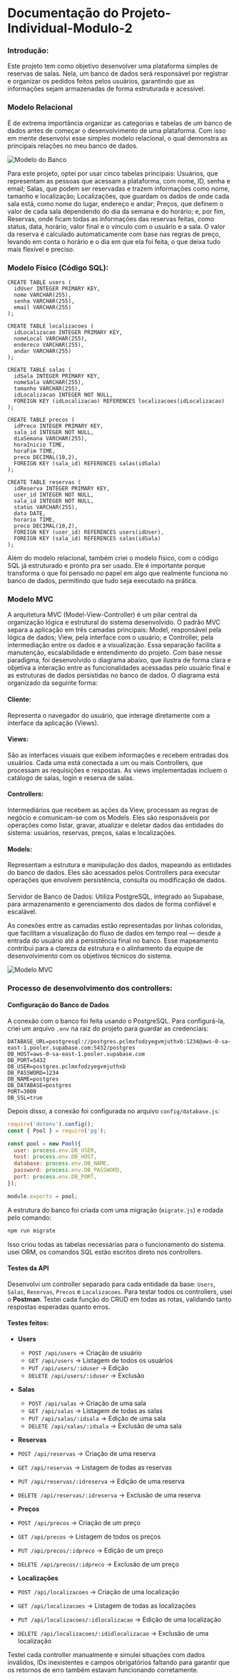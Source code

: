# Documentação do Projeto-Individual-Modulo-2

### Introdução:
Este projeto tem como objetivo desenvolver uma plataforma simples de reservas de salas. Nela, um banco de dados será responsável por registrar e organizar os pedidos feitos pelos usuários, garantindo que as informações sejam armazenadas de forma estruturada e acessível.

### Modelo Relacional
É de extrema importância organizar as categorias e tabelas de um banco de dados antes de começar o desenvolvimento de uma plataforma. Com isso em mente desenvolvi esse simples modelo relacional, o qual demonstra as principais relações no meu banco de dados.

![Modelo do Banco](assets/modelo-banco.png)

Para este projeto, optei por usar cinco tabelas principais: Usuários, que representam as pessoas que acessam a plataforma, com nome, ID, senha e email; Salas, que podem ser reservadas e trazem informações como nome, tamanho e localização; Localizações, que guardam os dados de onde cada sala está, como nome do lugar, endereço e andar; Preços, que definem o valor de cada sala dependendo do dia da semana e do horário; e, por fim, Reservas, onde ficam todas as informações das reservas feitas, como status, data, horário, valor final e o vínculo com o usuário e a sala. O valor da reserva é calculado automaticamente com base nas regras de preço, levando em conta o horário e o dia em que ela foi feita, o que deixa tudo mais flexível e preciso.

### Modelo Físico (Código SQL):
```
CREATE TABLE users (
  idUser INTEGER PRIMARY KEY,
  nome VARCHAR(255),
  senha VARCHAR(255),
  email VARCHAR(255)
);

CREATE TABLE localizacoes (
  idLocalizacao INTEGER PRIMARY KEY,
  nomeLocal VARCHAR(255),
  endereco VARCHAR(255),
  andar VARCHAR(255)
);

CREATE TABLE salas (
  idSala INTEGER PRIMARY KEY,
  nomeSala VARCHAR(255),
  tamanho VARCHAR(255),
  idLocalizacao INTEGER NOT NULL,
  FOREIGN KEY (idLocalizacao) REFERENCES localizacoes(idLocalizacao)
);

CREATE TABLE precos (
  idPreco INTEGER PRIMARY KEY,
  sala_id INTEGER NOT NULL,
  diaSemana VARCHAR(255),
  horaInicio TIME,
  horaFim TIME,
  preco DECIMAL(10,2),
  FOREIGN KEY (sala_id) REFERENCES salas(idSala)
);

CREATE TABLE reservas (
  idReserva INTEGER PRIMARY KEY,
  user_id INTEGER NOT NULL,
  sala_id INTEGER NOT NULL,
  status VARCHAR(255),
  data DATE,
  horario TIME,
  preco DECIMAL(10,2),
  FOREIGN KEY (user_id) REFERENCES users(idUser),
  FOREIGN KEY (sala_id) REFERENCES salas(idSala)
);
```
Além do modelo relacional, também criei o modelo físico, com o código SQL já estruturado e pronto pra ser usado. Ele é importante porque transforma o que foi pensado no papel em algo que realmente funciona no banco de dados, permitindo que tudo seja executado na prática.

### Modelo MVC

A arquitetura MVC (Model-View-Controller) é um pilar central da organização lógica e estrutural do sistema desenvolvido. O padrão MVC separa a aplicação em três camadas principais: Model, responsável pela lógica de dados; View, pela interface com o usuário; e Controller, pela intermediação entre os dados e a visualização. Essa separação facilita a manutenção, escalabilidade e entendimento do projeto.
Com base nesse paradigma, foi desenvolvido o diagrama abaixo, que ilustra de forma clara e objetiva a interação entre as funcionalidades acessadas pelo usuário final e as estruturas de dados persistidas no banco de dados.
O diagrama está organizado da seguinte forma:

#### Cliente: 
Representa o navegador do usuário, que interage diretamente com a interface da aplicação (Views).

#### Views:
 São as interfaces visuais que exibem informações e recebem entradas dos usuários. Cada uma está conectada a um ou mais Controllers, que processam as requisições e respostas. As views implementadas incluem o catálogo de salas, login e reserva de salas.

#### Controllers: 
Intermediários que recebem as ações da View, processam as regras de negócio e comunicam-se com os Models. Eles são responsáveis por operações como listar, gravar, atualizar e deletar dados das entidades do sistema: usuários, reservas, preços, salas e localizações.

#### Models: 
Representam a estrutura e manipulação dos dados, mapeando as entidades do banco de dados. Eles são acessados pelos Controllers para executar operações que envolvem persistência, consulta ou modificação de dados.

#### 
Servidor de Banco de Dados: Utiliza PostgreSQL, integrado ao Supabase, para armazenamento e gerenciamento dos dados de forma confiável e escalável.

As conexões entre as camadas estão representadas por linhas coloridas, que facilitam a visualização do fluxo de dados em tempo real — desde a entrada do usuário até a persistência final no banco. Esse mapeamento contribui para a clareza da estrutura e o alinhamento da equipe de desenvolvimento com os objetivos técnicos do sistema.

![Modelo MVC](assets/mvc_diagram.png)

### Processo de desenvolvimento dos controllers:

#### Configuração do Banco de Dados

A conexão com o banco foi feita usando o PostgreSQL. Para configurá-la, criei um arquivo `.env` na raiz do projeto para guardar as credenciais:

```env
DATABASE_URL=postgresql://postgres.pclmxfodzyegvmjuthxb:1234@aws-0-sa-east-1.pooler.supabase.com:5432/postgres
DB_HOST=aws-0-sa-east-1.pooler.supabase.com
DB_PORT=5432
DB_USER=postgres.pclmxfodzyegvmjuthxb
DB_PASSWORD=1234
DB_NAME=postgres
DB_DATABASE=postgres
PORT=3000
DB_SSL=true
```

Depois disso, a conexão foi configurada no arquivo `config/database.js`:

```javascript
require('dotenv').config();
const { Pool } = require('pg');

const pool = new Pool({
  user: process.env.DB_USER,
  host: process.env.DB_HOST,
  database: process.env.DB_NAME,
  password: process.env.DB_PASSWORD,
  port: process.env.DB_PORT,
});

module.exports = pool;
```

A estrutura do banco foi criada com uma migração (`migrate.js`) e rodada pelo comando:

```bash
npm run migrate
```

Isso criou todas as tabelas necessárias para o funcionamento do sistema. usei ORM, os comandos SQL estão escritos direto nos controllers.

#### Testes da API

Desenvolvi um controller separado para cada entidade da base: `Users`, `Salas`, `Reservas`, `Precos` e `Localizacoes`. Para testar todos os controllers, usei o **Postman**. Testei cada função do CRUD em todas as rotas, validando tanto respostas esperadas quanto erros.

#### Testes feitos:

- **Users**  
  - `POST /api/users` → Criação de usuário  
  - `GET /api/users` → Listagem de todos os usuários 
  - `PUT /api/users/:iduser` → Edição  
  - `DELETE /api/users/:iduser` → Exclusão  

- **Salas**  
  - `POST /api/salas` → Criação de uma sala 
  - `GET /api/salas` → Listagem de todas as salas  
  - `PUT /api/salas/:idsala` → Edição de uma sala
  - `DELETE /api/salas/:idsala` → Exclusão de uma sala


- **Reservas**  
 - `POST /api/reservas` → Criação de uma reserva  
 - `GET /api/reservas` → Listagem de todas as reservas  
 - `PUT /api/reservas/:idreserva` → Edição de uma reserva 
 - `DELETE /api/reservas/:idreserva` → Exclusão de uma reserva 


- **Preços**  
 - `POST /api/precos` → Criação de um preço 
 - `GET /api/precos` → Listagem de todos os preços
 - `PUT /api/precos/:idpreco` → Edição de um preço
 - `DELETE /api/precos/:idpreco` → Exclusão de um preço


- **Localizações**  
 - `POST /api/localizacoes` → Criação de uma localização  
 - `GET /api/localizacoes` → Listagem de todas as localizações 
 - `PUT /api/localizacoes/:idlocalizacao` → Edição de uma localização
 - `DELETE /api/localizacoes/:ididlocalizacao` → Exclusão de uma localização


Testei cada controller manualmente e simulei situações com dados inválidos, IDs inexistentes e campos obrigatórios faltando para garantir que os retornos de erro também estavam funcionando corretamente.


